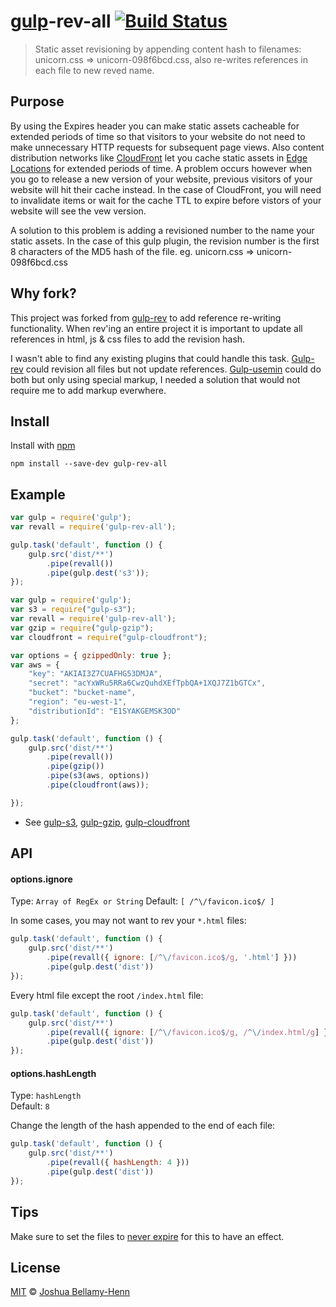 # [gulp](https://github.com/wearefractal/gulp)-rev-all [![Build Status](https://travis-ci.org/smysnk/gulp-rev-all.png?branch=master)](https://travis-ci.org/smysnk/gulp-rev-all)

> Static asset revisioning by appending content hash to filenames: unicorn.css => unicorn-098f6bcd.css, also re-writes references in each file to new reved name.


## Purpose

By using the Expires header you can make static assets cacheable for extended periods of time so that visitors to your website do not need to make unnecessary HTTP requests for subsequent page views.
Also content distribution networks like [CloudFront](http://aws.amazon.com/cloudfront/) let you cache static assets in [Edge Locations](http://aws.amazon.com/about-aws/globalinfrastructure/) for extended periods of time.
A problem occurs however when you go to release a new version of your website, previous visitors of your website will hit their cache instead.
In the case of CloudFront, you will need to invalidate items or wait for the cache TTL to expire before vistors of your website will see the vew version.

A solution to this problem is adding a revisioned number to the name your static assets.  In the case of this gulp plugin, the revision number is the first 8 characters of the MD5 hash of the file.  eg. unicorn.css => unicorn-098f6bcd.css


## Why fork?

This project was forked from [gulp-rev](https://github.com/sindresorhus/gulp-rev) to add reference re-writing functionality.
When rev'ing an entire project it is important to update all references in html, js & css files to add the revision hash.

I wasn't able to find any existing plugins that could handle this task.
[Gulp-rev](https://github.com/sindresorhus/gulp-rev) could revision all files but not update references.
[Gulp-usemin](https://www.npmjs.org/package/gulp-usemin) could do both but only using special markup, I needed a solution that would not require me to add markup everwhere.


## Install

Install with [npm](https://npmjs.org/package/gulp-rev-all)

```
npm install --save-dev gulp-rev-all
```

## Example

```js
var gulp = require('gulp');
var revall = require('gulp-rev-all');

gulp.task('default', function () {
    gulp.src('dist/**')
        .pipe(revall())
        .pipe(gulp.dest('s3'));
});
```


```js
var gulp = require('gulp');
var s3 = require("gulp-s3");
var revall = require('gulp-rev-all');
var gzip = require("gulp-gzip");
var cloudfront = require("gulp-cloudfront");

var options = { gzippedOnly: true };
var aws = {
    "key": "AKIAI3Z7CUAFHG53DMJA",
    "secret": "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",
    "bucket": "bucket-name",
    "region": "eu-west-1",
    "distributionId": "E1SYAKGEMSK3OD"
};

gulp.task('default', function () {
    gulp.src('dist/**')
        .pipe(revall())
        .pipe(gzip())
        .pipe(s3(aws, options))
        .pipe(cloudfront(aws));

});
```
  
  * See [gulp-s3](https://www.npmjs.org/package/gulp-s3), [gulp-gzip](https://www.npmjs.org/package/gulp-gzip), [gulp-cloudfront](https://www.npmjs.org/package/gulp-cloudfront)


## API

#### options.ignore

Type: `Array of RegEx or String`
Default: `[ /^\/favicon.ico$/ ]`

In some cases, you may not want to rev your `*.html` files:

```js
gulp.task('default', function () {
    gulp.src('dist/**')
        .pipe(revall({ ignore: [/^\/favicon.ico$/g, '.html'] }))
        .pipe(gulp.dest('dist'))
});
```

Every html file except the root `/index.html` file:

```js
gulp.task('default', function () {
    gulp.src('dist/**')
        .pipe(revall({ ignore: [/^\/favicon.ico$/g, /^\/index.html/g] }))
        .pipe(gulp.dest('dist'))
});
```

#### options.hashLength

Type: `hashLength`          
Default: `8`

Change the length of the hash appended to the end of each file:

```js
gulp.task('default', function () {
    gulp.src('dist/**')
        .pipe(revall({ hashLength: 4 }))
        .pipe(gulp.dest('dist'))
});
```

## Tips

Make sure to set the files to [never expire](http://developer.yahoo.com/performance/rules.html#expires) for this to have an effect.


## License

[MIT](http://opensource.org/licenses/MIT) © [Joshua Bellamy-Henn](http://www.psidox.com)
